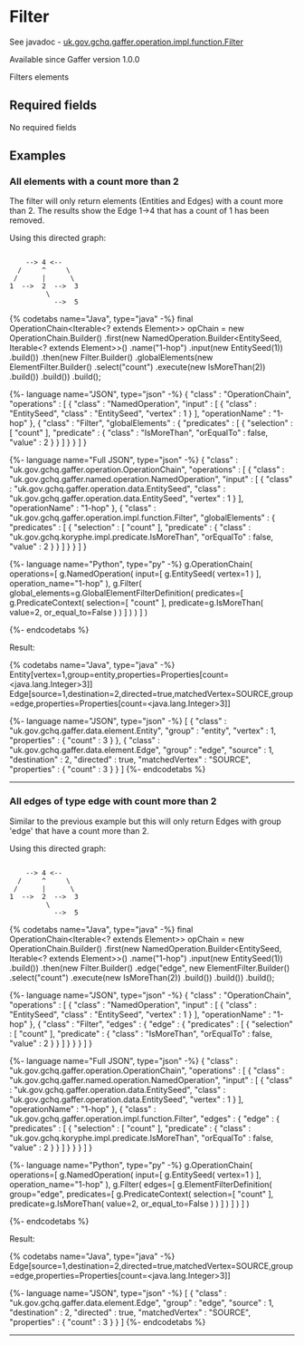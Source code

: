 # Filter
See javadoc - [uk.gov.gchq.gaffer.operation.impl.function.Filter](ref://../../javadoc/gaffer/uk/gov/gchq/gaffer/operation/impl/function/Filter.html)

Available since Gaffer version 1.0.0

Filters elements

## Required fields
No required fields


## Examples

### All elements with a count more than 2

The filter will only return elements (Entities and Edges) with a count more than 2. The results show the Edge 1->4 that has a count of 1 has been removed.

Using this directed graph:

```

    --> 4 <--
  /     ^     \
 /      |      \
1  -->  2  -->  3
         \
           -->  5
```


{% codetabs name="Java", type="java" -%}
final OperationChain<Iterable<? extends Element>> opChain = new OperationChain.Builder()
        .first(new NamedOperation.Builder<EntitySeed, Iterable<? extends Element>>()
                .name("1-hop")
                .input(new EntitySeed(1))
                .build())
        .then(new Filter.Builder()
                .globalElements(new ElementFilter.Builder()
                        .select("count")
                        .execute(new IsMoreThan(2))
                        .build())
                .build())
        .build();

{%- language name="JSON", type="json" -%}
{
  "class" : "OperationChain",
  "operations" : [ {
    "class" : "NamedOperation",
    "input" : [ {
      "class" : "EntitySeed",
      "class" : "EntitySeed",
      "vertex" : 1
    } ],
    "operationName" : "1-hop"
  }, {
    "class" : "Filter",
    "globalElements" : {
      "predicates" : [ {
        "selection" : [ "count" ],
        "predicate" : {
          "class" : "IsMoreThan",
          "orEqualTo" : false,
          "value" : 2
        }
      } ]
    }
  } ]
}

{%- language name="Full JSON", type="json" -%}
{
  "class" : "uk.gov.gchq.gaffer.operation.OperationChain",
  "operations" : [ {
    "class" : "uk.gov.gchq.gaffer.named.operation.NamedOperation",
    "input" : [ {
      "class" : "uk.gov.gchq.gaffer.operation.data.EntitySeed",
      "class" : "uk.gov.gchq.gaffer.operation.data.EntitySeed",
      "vertex" : 1
    } ],
    "operationName" : "1-hop"
  }, {
    "class" : "uk.gov.gchq.gaffer.operation.impl.function.Filter",
    "globalElements" : {
      "predicates" : [ {
        "selection" : [ "count" ],
        "predicate" : {
          "class" : "uk.gov.gchq.koryphe.impl.predicate.IsMoreThan",
          "orEqualTo" : false,
          "value" : 2
        }
      } ]
    }
  } ]
}

{%- language name="Python", type="py" -%}
g.OperationChain( 
  operations=[ 
    g.NamedOperation( 
      input=[ 
        g.EntitySeed( 
          vertex=1 
        ) 
      ], 
      operation_name="1-hop" 
    ), 
    g.Filter( 
      global_elements=g.GlobalElementFilterDefinition( 
        predicates=[ 
          g.PredicateContext( 
            selection=[ 
              "count" 
            ], 
            predicate=g.IsMoreThan( 
              value=2, 
              or_equal_to=False 
            ) 
          ) 
        ] 
      ) 
    ) 
  ] 
)

{%- endcodetabs %}

Result:

{% codetabs name="Java", type="java" -%}
Entity[vertex=1,group=entity,properties=Properties[count=<java.lang.Integer>3]]
Edge[source=1,destination=2,directed=true,matchedVertex=SOURCE,group=edge,properties=Properties[count=<java.lang.Integer>3]]

{%- language name="JSON", type="json" -%}
[ {
  "class" : "uk.gov.gchq.gaffer.data.element.Entity",
  "group" : "entity",
  "vertex" : 1,
  "properties" : {
    "count" : 3
  }
}, {
  "class" : "uk.gov.gchq.gaffer.data.element.Edge",
  "group" : "edge",
  "source" : 1,
  "destination" : 2,
  "directed" : true,
  "matchedVertex" : "SOURCE",
  "properties" : {
    "count" : 3
  }
} ]
{%- endcodetabs %}

-----------------------------------------------

### All edges of type edge with count more than 2

Similar to the previous example but this will only return Edges with group 'edge' that have a count more than 2.

Using this directed graph:

```

    --> 4 <--
  /     ^     \
 /      |      \
1  -->  2  -->  3
         \
           -->  5
```


{% codetabs name="Java", type="java" -%}
final OperationChain<Iterable<? extends Element>> opChain = new OperationChain.Builder()
        .first(new NamedOperation.Builder<EntitySeed, Iterable<? extends Element>>()
                .name("1-hop")
                .input(new EntitySeed(1))
                .build())
        .then(new Filter.Builder()
                .edge("edge", new ElementFilter.Builder()
                        .select("count")
                        .execute(new IsMoreThan(2))
                        .build())
                .build())
        .build();

{%- language name="JSON", type="json" -%}
{
  "class" : "OperationChain",
  "operations" : [ {
    "class" : "NamedOperation",
    "input" : [ {
      "class" : "EntitySeed",
      "class" : "EntitySeed",
      "vertex" : 1
    } ],
    "operationName" : "1-hop"
  }, {
    "class" : "Filter",
    "edges" : {
      "edge" : {
        "predicates" : [ {
          "selection" : [ "count" ],
          "predicate" : {
            "class" : "IsMoreThan",
            "orEqualTo" : false,
            "value" : 2
          }
        } ]
      }
    }
  } ]
}

{%- language name="Full JSON", type="json" -%}
{
  "class" : "uk.gov.gchq.gaffer.operation.OperationChain",
  "operations" : [ {
    "class" : "uk.gov.gchq.gaffer.named.operation.NamedOperation",
    "input" : [ {
      "class" : "uk.gov.gchq.gaffer.operation.data.EntitySeed",
      "class" : "uk.gov.gchq.gaffer.operation.data.EntitySeed",
      "vertex" : 1
    } ],
    "operationName" : "1-hop"
  }, {
    "class" : "uk.gov.gchq.gaffer.operation.impl.function.Filter",
    "edges" : {
      "edge" : {
        "predicates" : [ {
          "selection" : [ "count" ],
          "predicate" : {
            "class" : "uk.gov.gchq.koryphe.impl.predicate.IsMoreThan",
            "orEqualTo" : false,
            "value" : 2
          }
        } ]
      }
    }
  } ]
}

{%- language name="Python", type="py" -%}
g.OperationChain( 
  operations=[ 
    g.NamedOperation( 
      input=[ 
        g.EntitySeed( 
          vertex=1 
        ) 
      ], 
      operation_name="1-hop" 
    ), 
    g.Filter( 
      edges=[ 
        g.ElementFilterDefinition( 
          group="edge", 
          predicates=[ 
            g.PredicateContext( 
              selection=[ 
                "count" 
              ], 
              predicate=g.IsMoreThan( 
                value=2, 
                or_equal_to=False 
              ) 
            ) 
          ] 
        ) 
      ] 
    ) 
  ] 
)

{%- endcodetabs %}

Result:

{% codetabs name="Java", type="java" -%}
Edge[source=1,destination=2,directed=true,matchedVertex=SOURCE,group=edge,properties=Properties[count=<java.lang.Integer>3]]

{%- language name="JSON", type="json" -%}
[ {
  "class" : "uk.gov.gchq.gaffer.data.element.Edge",
  "group" : "edge",
  "source" : 1,
  "destination" : 2,
  "directed" : true,
  "matchedVertex" : "SOURCE",
  "properties" : {
    "count" : 3
  }
} ]
{%- endcodetabs %}

-----------------------------------------------

